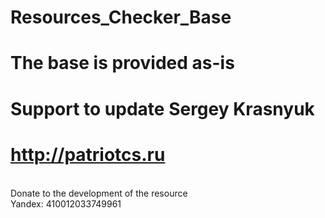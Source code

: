 # Resources_Checker_Base
# The base is provided as-is
# Support to update Sergey Krasnyuk
# http://patriotcs.ru
<br>Donate to the development of the resource
<br>Yandex: 410012033749961

